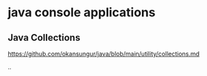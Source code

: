 # java console applications

## Java Collections
https://github.com/okansungur/java/blob/main/utility/collections.md


..

